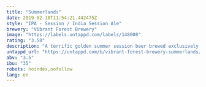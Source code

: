 ```yaml
---
title: "Summerlands"
date: 2019-02-10T11:54:21.442475Z
style: "IPA - Session / India Session Ale"
brewery: "Vibrant Forest Brewery"
image: "https://labels.untappd.com/labels/148008"
rating: "3.58"
description: "A terrific golden summer session beer brewed exclusively with American hops to give a slight citrus character and a rich hop aroma. A relatively low ABV make this a true golden session ale to enjoy whatever the weather."
untappd_url: "https://untappd.com/b/vibrant-forest-brewery-summerlands/148008"
abv: "3.5"
ibu: "35"
robots: noindex,nofollow
lang: en
---
```

